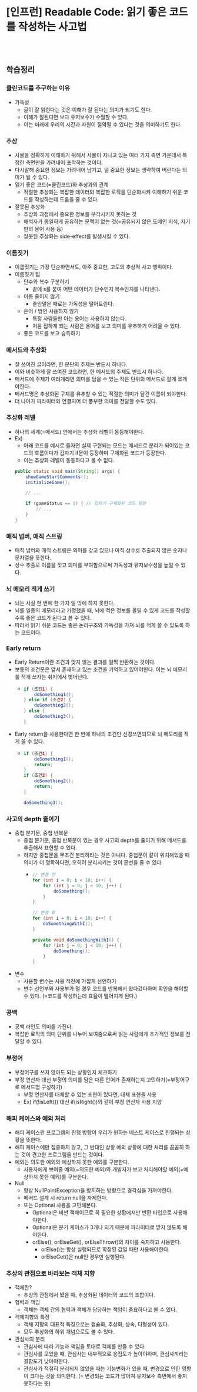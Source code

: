 # [인프런] Readable Code: 읽기 좋은 코드를 작성하는 사고법

<br><br>

## 학습정리
### 클린코드를 추구하는 이유
- 가독성
  - 글이 잘 읽힌다는 것은 이해가 잘 된다는 의미가 되기도 한다.
  - 이해가 잘된다면 보다 유지보수가 수월할 수 있다.
  - 이는 미래에 우리의 시간과 자원이 절약될 수 있다는 것을 의미하기도 한다.

### 추상
- 사물을 정확하게 이해하기 위해서 사물이 지니고 있는 여러 가지 측면 가운데서 특정한 측면만을 가려내어 포착하는 것이다.
- 다시말해 중요한 정보는 가려내어 남기고, 덜 중요한 정보는 생략하여 버린다는 의미가 될 수 있다.
- 읽기 좋은 코드(=클린코드)와 추상과의 관계
   - 적절한 추상화는 복잡한 데이터와 복잡한 로직을 단순화시켜 이해하기 쉬운 코드를 작성하는데 도움을 줄 수 있다.
- 잘못된 추상화
  - 추상화 과정에서 중요한 정보를 부각시키지 못하는 것
  - 해석자가 동일하게 공유하는 문맥이 없는 것(=공유되지 않은 도메인 지식, 자기만의 용어 사용 등)
  - 잘못된 추상화는 side-effect를 발생시킬 수 있다.

### 이름짓기
- 이름짓기는 가장 단순하면서도, 아주 중요한, 고도의 추상적 사고 행위이다.
- 이름짓기 팁
  - 단수와 복수 구분하기
    - 끝에 s를 붙여 어떤 데이터가 단수인지 복수인지를 나타낸다.
  - 이름 줄이지 않기
    - 줄임말은 때로는 가독성을 떨어트린다.
  - 은어 / 방언 사용하지 않기
    - 특정 사람들만 아는 용어는 사용하지 않는다.
    - 처음 접하게 되는 사람은 용어를 보고 의미를 유추하기 어려울 수 있다.
  - 좋은 코드를 보고 습득하기

### 메서드와 추상화
- 잘 쓰여진 글이라면, 한 문단의 주제는 반드시 하나다.
- 이와 비슷하게 잘 쓰여진 코드라면, 한 메서드의 주제도 반드시 하나다.
- 메서드에 주제가 여러개라면 의미를 담을 수 있는 작은 단위의 메서드로 잘게 쪼개야한다.
- 메서드명은 추상화된 구체를 유추할 수 있는 적절한 의미가 담긴 이름이 되야한다.
- 더 나아가 파라미터와 연결지어 더 풍부한 의미를 전달할 수도 있다.

### 추상화 레벨
- 하나의 세계(=메서드) 안에서는 추상화 레벨이 동등해야한다.
- Ex)
  - 아래 코드를 예시로 들자면 실제 구현되는 모드는 메서드로 분리가 되어있는 코드의 흐름이다가 갑자기 if문이 등장하며 구체화된 코드가 등장한다.
  - 이는 추상화 레벨이 동등하다고 볼 수 없다.
  ```java
  public static void main(String[] args) {
      showGameStartComments();
      initializeGame();
  
      // ...
  
      if (gameStatus == 1) { // 갑자기 구체화된 코드 등장
          // ...
      }
  }
  ```

### 매직 넘버, 매직 스트링
- 매직 넘버와 매직 스트링은 의미를 갖고 있으나 아직 상수로 추출되지 않은 숫자나 문자열을 뜻한다.
- 상수 추출로 이름을 짓고 의미를 부여함으로써 가독성과 유지보수성을 높일 수 있다.

### 뇌 메모리 적게 쓰기
- 뇌는 사실 한 번에 한 가지 일 밖에 하지 못한다.
- 뇌를 일종의 메모리라고 가정했을 때, 뇌에 적은 정보를 올릴 수 있게 코드를 작성할수록 좋은 코드가 된다고 볼 수 있다.
- 따라서 읽기 쉬운 코드는 좋은 논리구조와 가독성을 가져 뇌를 적게 쓸 수 있도록 하는 코드이다.
 
### Early return
- Early Return이란 조건과 맞지 않는 결과를 일찍 반환하는 것이다.
- 보통의 조건문은 앞서 존재하고 있는 조건을 기억하고 있어야한다. 이는 뇌 메모리를 적게 쓰자는 취지에서 벗어난다.
  - ```java
    if (조건1) {
        doSomething1();
    } else if (조건2) {
        doSomething2();
    } else {
        doSomething3();
    }
    ```
- Early return을 사용한다면 한 번에 하나의 조건만 신경쓰면되므로 뇌 메모리를 적게 쓸 수 있다.
  - ```java
    if (조건1) {
        doSomething1();
        return;
    }
    if (조건2) {
        doSomething2();
        return;
    }
    
    doSomething3();
    ```
    
### 사고의 depth 줄이기
- 중첩 분기문, 중첩 반복문
  - 중첩 분기문, 중첩 반복문이 있는 경우 사고의 depth를 줄이기 위해 메서드를 추출해서 표현할 수 있다.
  - 하지만 중첩문을 무조건 분리하라는 것은 아니다. 중첩문이 같이 위치해있을 때 의미가 더 명확하다면, 오히려 분리시키는 것이 혼선을 줄 수 있다.
    - ```java
      // 변경 전
      for (int i = 0; i < 10; i++) {
          for (int j = 0; j < 10; j++) {
              doSomething();
          }
      }
    
      // 변경 후
      for (int i = 0; i < 10; i++) {
          doSomethingWithI();
      }
      
      private void doSomethingWithI() {
          for (int j = 0; j < 10; j++) {
              doSomething();
          }
      }
      ``` 
- 변수
  - 사용할 변수는 사용 직전에 가깝게 선언하기
  - 변수 선언부와 사용부가 멀 경우 코드를 반복해서 왔다갔다하며 확인을 해야할 수 있다. (=코드를 작성하는데 효율이 떨어지게 된다.)

### 공백
- 공백 라인도 의미를 가진다.
- 복잡한 로직의 의미 단위를 나누어 보여줌으로써 읽는 사람에게 추가적인 정보를 전달할 수 있다.

### 부정어
- 부정어구를 쓰지 않아도 되는 상황인지 체크하기
- 부정 연산자 대신 부정의 의미를 담은 다른 언어가 존재하는지 고민하기(=부정어구로 메서드명 구성하기)
  - 부정 연산자를 대체할 수 있는 표현이 있다면, 대체 표현을 사용
  - Ex) if(!isLeft()) 대신 if(isRight())와 같이 부정 연산자 사용 지양

### 해피 케이스와 예외 처리
- 해피 케이스란 프로그램의 진행 방향이 우리가 원하는 베스트 케이스로 진행되는 상황을 뜻한다.
- 해피 케이스에만 집중하지 않고, 그 반대인 상황 예외 상황에 대한 처리를 꼼꼼히 하는 것이 견고한 프로그램을 만드는 것이다.
- 예외는 의도한 예외와 예상하지 못한 예외를 구분한다.
  - 사용자에게 보여줄 예외(=의도한 예외)와 개발자가 보고 처리해야할 예외(=예상하지 못한 예외)를 구분한다.
- Null
  - 항상 NullPointException을 방지하는 방향으로 경각심을 가져야한다.
  - 메서드 설계 시 return null을 자제한다.
  - 또는 Optional 사용을 고민해본다.
    - Optional은 비싼 객체이므로 꼭 필요한 상황에서만 반환 타입으로 사용해야한다.
    - Optional은 분기 케이스가 3개나 되기 때문에 파라미터로 받지 않도록 해야한다.
    - orElse(), orElseGet(), orElseThrow()의 차이를 숙지하고 사용한다.
      - orElse()는 항상 실행되므로 확정된 값일 때만 사용해야한다.
      - orElseGet()은 null인 경우만 실행된다.

### 추상의 관점으로 바라보는 객체 지향
- 객체란?
  - 추상의 관점에서 봤을 때, 추상화된 데이터와 코드의 조합이다.
- 협력과 책임
  - 객체는 객체 간의 협력과 객체가 담당하는 책임이 중요하다고 볼 수 있다.
- 객체지향의 특징
  - 객체 지향의 대표적 특징으로는 캡슐화, 추상화, 상속, 다형성이 있다.
  - 모두 추상화의 하위 개념으로도 볼 수 있다.
- 관심사의 분리
  - 관심사에 따라 기능과 책임을 토대로 객체를 만들 수 있다.
  - 관심사를 모았을 때, 관심사는 내부적으로 응집도가 높아야하며, 관심사끼리는 결합도가 낮아야한다.
  - 관심사가 적절히 분리되지 않았을 때는 기능변화가 있을 때, 변경으로 인한 영향이 크다는 것을 의미한다. (= 변경되는 코드가 많아져 유지보수 측면에서 좋지 못하다는 뜻)